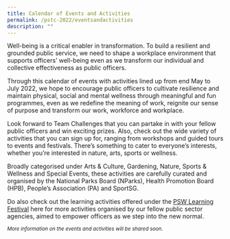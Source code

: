 ```yaml
---
title: Calendar of Events and Activities
permalink: /pstc-2022/eventsandactivities
description: ""
---
```

Well-being is a critical enabler in transformation. To build a resilient and grounded public service, we need to shape a workplace environment that supports officers’ well-being even as we transform our individual and collective effectiveness as public officers.

Through this calendar of events with activities lined up from end May to July 2022, we hope to encourage public officers to cultivate resilience and maintain physical, social and mental wellness through meaningful and fun programmes, even as we redefine the meaning of work, reignite our sense of purpose and transform our work, workforce and workplace.

Look forward to Team Challenges that you can partake in with your fellow public officers and win exciting prizes. Also, check out the wide variety of activities that you can sign up for, ranging from workshops and guided tours to events and festivals. There’s something to cater to everyone’s interests, whether you’re interested in nature, arts, sports or wellness. 

Broadly categorised under Arts & Culture, Gardening, Nature, Sports & Wellness and Special Events, these activities are carefully curated and organised by the National Parks Board (NParks), Health Promotion Board (HPB), People’s Association (PA) and SportSG.

Do also check out the learning activities offered under the [PSW Learning Festival](https://go.gov.sg/pswlf2022) here for more activities organised by our fellow public sector agencies, aimed to empower officers as we step into the new normal.
<p><small>
	<i>More information on the events and activities will be shared soon.</i></small>
